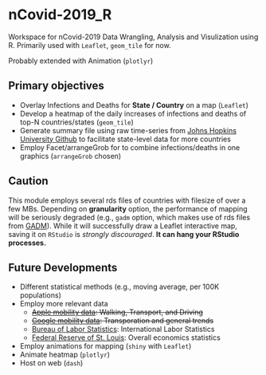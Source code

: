 # nCovid-2019_R

Workspace for nCovid-2019 Data Wrangling, Analysis and Visulization using R.
Primarily used with `Leaflet`, `geom_tile` for now.

Probably extended with Animation (`plotlyr`)

## Primary objectives
* Overlay Infections and Deaths for **State / Country** on a map (`Leaflet`)
* Develop a heatmap of the daily increases of infections and deaths of top-N countries/states (`geom_tile`)
* Generate summary file using raw time-series from [Johns Hopkins University Github](https://github.com/CSSEGISandData/COVID-19) to facilitate state-level data for more countries
* Employ Facet/arrangeGrob for to combine infections/deaths in one graphics (`arrangeGrob` chosen)

## Caution
This module employs several rds files of countries with filesize of over a few MBs. Depending on **granularity** option, the performance of mapping will be seriously degraded (e.g., `gadm` option, which makes use of rds files from [GADM](http://gadm.org/download_world.html)). While it will successfully draw a Leaflet interactive map, saving it on `RStudio` is *strongly discouraged*. **It can hang your RStudio processes.**

## Future Developments
* Different statistical methods (e.g., moving average, per 100K populations)
* Employ more relevant data
  * ~~[Apple mobility data](http://apple.com/covid19/mobility): Walking, Transport, and Driving~~
  * ~~[Google mobility data](https://www.google.com/covid19/mobility/): Transporation and general trends~~
  * [Bureau of Labor Statistics](https://www.bls.gov/covid19/home.htm): International Labor Statistics
  * [Federal Reserve of St. Louis](https://research.stlouisfed.org/resources/covid-19/): Overall economics statistics
* Employ animations for mapping (`shiny` with `Leaflet`)
* Animate heatmap (`plotlyr`)
* Host on web (`dash`)
